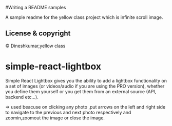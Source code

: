 #Writing a README samples

A sample readme for the yellow class project which is infinite scroll image.

## License & copyright

© Dineshkumar,yellow class

# simple-react-lightbox
Simple React Lightbox gives you the ability to add a lightbox functionality on a set of images (or videos/audio if you are using the PRO version), whether you define them yourself or you get them from an external source (API, backend etc…).

=> used beacuse on clicking any photo ,put arrows on the left and right side to navigate to the previous and next photo respectively and zoomin,zoomout the image or close the image.

